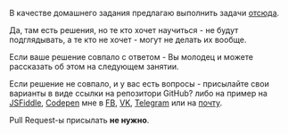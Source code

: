 В качестве домашнего задания предлагаю выполнить задачи [отсюда](https://learn.javascript.ru/constructor-new#tasks).

Да, там есть решения, но те кто хочет научиться - не будут подглядывать, а те кто не хочет - могут не делать их вообще.

Если ваше решение совпало с ответом - Вы молодец и можете рассказать об этом на следующем занятии.

Если решение не совпало, и у вас есть вопросы - присылайте свои варианты в виде ссылки на репозитори GitHub? либо на пример на [JSFiddle](https://jsfiddle.net), [Codepen](https://codepen.io/) мне в [FB](https://www.facebook.com/snarknn), [VK](https://vk.com/snarknn), [Telegram](https://t.me/snarknn) или на [почту](mailto:snarnn@gmail.com).

Pull Request-ы присылать **не нужно**.
